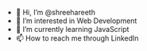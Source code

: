 - 👋 Hi, I’m @shreehareeth
- 👀 I’m interested in Web Development 
- 🌱 I’m currently learning JavaScript
- 📫 How to reach me through LinkedIn


<!---
shreehareeth/shreehareeth is a ✨ special ✨ repository because its `README.md` (this file) appears on your GitHub profile.
You can click the Preview link to take a look at your changes.
--->
